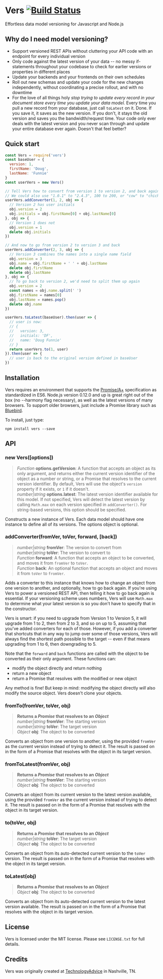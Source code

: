 # Vers [![Build Status](https://travis-ci.org/TomFrost/Vers.svg?branch=master)](https://travis-ci.org/TomFrost/Vers)
Effortless data model versioning for Javascript and Node.js

## Why do I need model versioning?
- Support versioned REST APIs without cluttering your API code with an endpoint
for every individual version
- Only code against the latest version of your data -- no messy if-statements
throughout your codebase to check for earlier versions or properties in
different places
- Update your backends and your frontends on their own schedules 
- Roll out new schemas and update your code for the new changes
independently, without coordinating a precise rollout, and with no downtime
- For the love of all things holy _stop trying to update every record in your
document store every time you update your data model._ Every time you pull a new
record from your database, just call `toLatest` on it. Done. If you save it,
it saves as the new version. If you don't, it stays the old version and saves
you the bandwidth/request time. Your code only ever deals with the latest
version and you never scan through and update your entire database ever again.
Doesn't that feel better?

## Quick start
```javascript
const Vers = require('vers')
const baseUser = {
  version: 1,
  firstName: 'Doug',
  lastName: 'Funnie'
}
const userVers = new Vers()

// Tell Vers how to convert from version 1 to version 2, and back again.
// We could also use "1.0.1" to "2.4.3", 100 to 200, or "cow" to "chicken"
userVers.addConverter(1, 2, obj => {
  // Version 2 has user initials
  obj.version = 2
  obj.initials = obj.firstName[0] + obj.lastName[0]
}, obj => {
  // Version 1 does not
  obj.version = 1
  delete obj.initials
})

// And now to go from version 2 to version 3 and back
userVers.addConverter(2, 3, obj => {
  // Version 3 combines the names into a single name field 
  obj.version = 3
  obj.name = obj.firstName + ' ' + obj.lastName
  delete obj.firstName
  delete obj.lastName
}, obj => {
  // To go back to version 2, we'd need to split them up again
  obj.version = 2
  const names = obj.name.split(' ')
  obj.firstName = names[0]
  obj.lastName = names.pop()
  delete obj.name
})

userVers.toLatest(baseUser).then(user => {
  // user is now:
  // {
  //   version: 3,
  //   initials: 'DF',
  //   name: 'Doug Funnie'
  // }
  return userVers.to(1, user)
}).then(user => {
  // user is back to the original version defined in baseUser
})
```

## Installation
Vers requires an environment that supports the
[Promise/A+](https://promisesaplus.com/) specification as standardized in ES6.
Node.js version 0.12.0 and up is great right out of the box (no --harmony flag
necessary), as well as the latest versions of many browsers. To support older
browsers, just include a Promise library such as
[Bluebird](https://github.com/petkaantonov/bluebird).

To install, just type:

    npm install vers --save

## API
### new Vers([options])
> _Function_ **options.getVersion**: A function that accepts an object as its
only argument, and returns either the current version identifier of the object
as a number or string, or a Promise that resolves to the current version
identifier. By default, Vers will use the object's `version` property if it
exists, or `1` if it doesn't.  
> _number|string_ **options.latest**: The latest version identifier available for
this model. If not specified, Vers will detect the latest version by calling
`Math.max` on each version specified in `addConverter()`. For string-based
versions, this option should be specified.

Constructs a new instance of Vers. Each data model should have one instance to
define all of its versions. The options object is optional.

### addConverter(fromVer, toVer, forward, [back])
> _number|string_ **fromVer**: The version to convert from  
> _number|string_ **toVer**: The version to convert to  
> _Function_ **forward**: A function that accepts an object to be converted,
and moves it from `fromVer` to `toVer`.  
> _Function_ **back**: An optional function that accepts an object and moves it
from `toVer` to `fromVer`.

Adds a converter to this instance that knows how to change an object from one
version to another, and optionally, how to go back again. If you're using Vers
to power a versioned REST API, then telling it how to go back again is
essential. If your versioning scheme uses numbers, Vers will use `Math.max` to
determine what your latest version is so you don't have to specify that in the
constructor.

Vers is smart: if you need to upgrade from Version 1 to Version 5, it will
upgrade from 1 to 2, then from 2 to 3, and so on up to 5, assuming that you've
added converters for each of those. However, if you add a converter that
shortcuts that in any way to jump over some of those versions, Vers will always
find the shortest path possible to the target -- even if that means upgrading
from 1 to 6, then downgrading to 5. 

Note that the `forward` and `back` functions are called with the object to be
converted as their only argument. These functions can:
- modify the object directly and return nothing
- return a new object
- return a Promise that resolves with the modified or new object

Any method is fine! But keep in mind: modifying the object directly _will_ also
modify the source object. Vers doesn't clone your objects.

### fromTo(fromVer, toVer, obj)
> **Returns a _Promise_ that resolves to an _Object_**  
> _number|string_ **fromVer**: The starting version  
> _number|string_ **toVer**: The target version  
> _Object_ **obj**: The object to be converted

Converts an object from one version to another, using the provided `fromVer` as
the current version instead of trying to detect it. The result is passed on
in the form of a Promise that resolves with the object in its target version.

### fromToLatest(fromVer, obj)
> **Returns a _Promise_ that resolves to an _Object_**  
> _number|string_ **fromVer**: The starting version  
> _Object_ **obj**: The object to be converted

Converts an object from its current version to the latest version available,
using the provided `fromVer` as the current version instead of trying to detect
it. The result is passed on in the form of a Promise that resolves with the
object in its target version.

### to(toVer, obj)
> **Returns a _Promise_ that resolves to an _Object_**  
> _number|string_ **toVer**: The target version  
> _Object_ **obj**: The object to be converted

Converts an object from its auto-detected current version to the `toVer`
version. The result is passed on in the form of a Promise that resolves with
the object in its target version.

### toLatest(obj)
> **Returns a _Promise_ that resolves to an _Object_**  
> _Object_ **obj**: The object to be converted

Converts an object from its auto-detected current version to the latest version
available. The result is passed on in the form of a Promise that resolves with
the object in its target version.

## License
Vers is licensed under the MIT license. Please see `LICENSE.txt` for full
details.

## Credits
Vers was originally created at [TechnologyAdvice](http://technologyadvice.com) in Nashville, TN.

